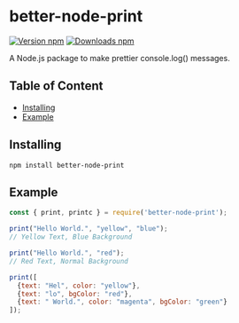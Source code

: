 # better-node-print
[![Version npm](https://img.shields.io/npm/v/better-node-print.svg?logo=npm)](https://www.npmjs.com/package/better-node-print)
[![Downloads npm](https://img.shields.io/npm/d18m/better-node-print.svg?logo=npm)](https://www.npmjs.com/package/better-node-print)

A Node.js package to make prettier console.log() messages.

## Table of Content
- [Installing](#installing)
- [Example](#example)

## Installing
```npm install better-node-print```

## Example
```js
const { print, printc } = require('better-node-print');

print("Hello World.", "yellow", "blue");
// Yellow Text, Blue Background

print("Hello World.", "red");
// Red Text, Normal Background

print([
  {text: "Hel", color: "yellow"},
  {text: "lo", bgColor: "red"},
  {text: " World.", color: "magenta", bgColor: "green"}
]);
```
